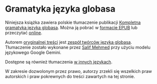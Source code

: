 # Gramatyka języka globasa

Niniejsza książka zawiera polskie tłumaczenie publikacji [Kompletna gramatyka języka globasa][cgg-link].
Można ją pobrać w [formacie EPUB][epub-link] lub przeczytać [online][web-link].

Autorem [oryginalnej treści][oc-link] jest [zespół twórców języka globasa][gb-link].
Tłumaczenie zostało wykonane przez [Salif Mehmed][sm-link] przy użyciu modelu językowego Google Gemini.

Dostępne są również tłumaczenia [w innych językach][all-link].

W zakresie dozwolonym przez prawo, autorzy zrzekli się wszelkich praw autorskich i praw pokrewnych do treści zawartych na tej stronie.

[cgg-link]:https://salif.github.io/gramati-fe-globasa/eng/
[epub-link]:Gramati_fe_Globasa_Mesi_2_Nyan_2025_Polskasa_Gemini.epub
[web-link]:https://salif.github.io/gramati-fe-globasa/pl-gemini/
[oc-link]:https://xwexi.globasa.net/eng/gramati
[gb-link]:https://globasa.net/
[sm-link]:https://salif.eu/
[all-link]:https://salif.github.io/gramati-fe-globasa/
